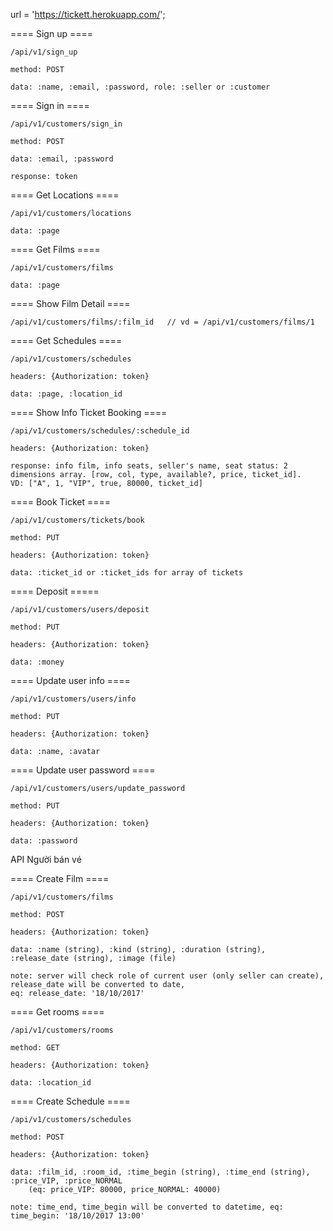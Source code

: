 url = 'https://tickett.herokuapp.com/';

==== Sign up ====

	/api/v1/sign_up

	method: POST

	data: :name, :email, :password, role: :seller or :customer


==== Sign in ====

	/api/v1/customers/sign_in

	method: POST

	data: :email, :password

	response: token

==== Get Locations ====

	/api/v1/customers/locations

	data: :page

==== Get Films ====

	/api/v1/customers/films

	data: :page


==== Show Film Detail ====

	/api/v1/customers/films/:film_id   // vd = /api/v1/customers/films/1


==== Get Schedules ====

	/api/v1/customers/schedules

	headers: {Authorization: token}

	data: :page, :location_id


==== Show Info Ticket Booking ====

	/api/v1/customers/schedules/:schedule_id 

	headers: {Authorization: token}

	response: info film, info seats, seller's name, seat status: 2 dimensions array. [row, col, type, available?, price, ticket_id].
	VD: ["A", 1, "VIP", true, 80000, ticket_id]

==== Book Ticket ====

	/api/v1/customers/tickets/book

	method: PUT

	headers: {Authorization: token}

	data: :ticket_id or :ticket_ids for array of tickets

==== Deposit =====

	/api/v1/customers/users/deposit

	method: PUT

	headers: {Authorization: token}

	data: :money

==== Update user info ==== 
	
	/api/v1/customers/users/info

	method: PUT

	headers: {Authorization: token}

	data: :name, :avatar

==== Update user password ====

	/api/v1/customers/users/update_password

	method: PUT

	headers: {Authorization: token}

	data: :password



API Người bán vé

==== Create Film ====
	
	/api/v1/customers/films

	method: POST

	headers: {Authorization: token}

	data: :name (string), :kind (string), :duration (string), :release_date (string), :image (file)

	note: server will check role of current user (only seller can create), release_date will be converted to date, 
	eq: release_date: '18/10/2017'

==== Get rooms ====

	/api/v1/customers/rooms

	method: GET

	headers: {Authorization: token}

	data: :location_id

==== Create Schedule ====

	/api/v1/customers/schedules

	method: POST

	headers: {Authorization: token}

	data: :film_id, :room_id, :time_begin (string), :time_end (string), :price_VIP, :price_NORMAL 
		(eq: price_VIP: 80000, price_NORMAL: 40000)

	note: time_end, time_begin will be converted to datetime, eq: time_begin: '18/10/2017 13:00'
